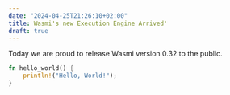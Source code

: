 ```yaml
---
date: "2024-04-25T21:26:10+02:00"
title: Wasmi's new Execution Engine Arrived'
draft: true
---
```


Today we are proud to release Wasmi version 0.32 to the public.

```rust
fn hello_world() {
    println!("Hello, World!");
}
```
